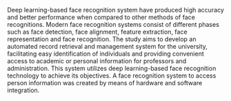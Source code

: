 Deep learning-based face recognition system have produced high accuracy and better performance when compared to other methods of face recognitions. Modern face recognition systems consist of different phases such as face detection, face alignment, feature extraction, face representation and face recognition. The study aims to develop an automated record retrieval and management system for the university, facilitating easy identification of individuals and providing convenient access to academic or personal information for professors and administration. This system utilizes deep learning-based face recognition technology to achieve its objectives. A face recognition system to access person information was created by means of hardware and software integration. 
